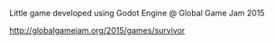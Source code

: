 Little game developed using Godot Engine @ Global Game Jam 2015

http://globalgamejam.org/2015/games/survivor
